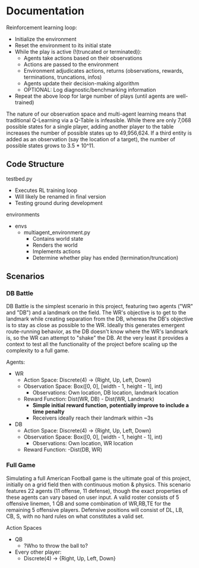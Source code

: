 # Documentation

Reinforcement learning loop:
* Initialize the environment
* Reset the environment to its initial state
* While the play is active (!(truncated or terminated)):
    * Agents take actions based on their observations
    * Actions are passed to the environment
    * Environment adjudicates actions, returns (observations, rewards, terminations, truncations, infos)
    * Agents update their decision-making algorithm
    * OPTIONAL: Log diagnostic/benchmarking information
* Repeat the above loop for large number of plays (until agents are well-trained)

The nature of our observation space and multi-agent learning means that traditional Q-Learning via a Q-Table is infeasible. While there are only 7,068 possible states for a single player, adding another player to the table increases the number of possible states up to 49,956,624. If a third entity is added as an observation (say the location of a target), the number of possible states grows to 3.5 * 10^11. 

## Code Structure

testbed.py
* Executes RL training loop
* Will likely be renamed in final version
* Testing ground during development

environments
* envs
    * multiagent_environment.py
        * Contains world state
        * Renders the world
        * Implements actions
        * Determine whether play has ended (termination/truncation)
    

## Scenarios

### DB Battle

DB Battle is the simplest scenario in this project, featuring two agents ("WR" and "DB") and a landmark on the field.
The WR's objective is to get to the landmark while creating separation from the DB, whereas the DB's objective is to stay as close as possible to the WR.
Ideally this generates emergent route-running behavior, as the DB doesn't know where the WR's landmark is, so the WR can attempt to "shake" the DB.
At the very least it provides a context to test all the functionality of the project before scaling up the complexity to a full game.

Agents:
* WR
    * Action Space: Discrete(4) -> {Right, Up, Left, Down}
    * Observation Space: Box([0, 0], [width - 1, height - 1], int)
        * Observations: Own location, DB location, landmark location
    * Reward Function: Dist(WR, DB) - Dist(WR, Landmark)
        * **Simple initial reward function, potentially improve to include a time penalty**
        * Receivers ideally reach their landmark within ~3s
* DB
    * Action Space: Discrete(4) -> {Right, Up, Left, Down}
    * Observation Space: Box([0, 0], [width - 1, height - 1], int)
        * Observations: Own location, WR location
    * Reward Function: -Dist(DB, WR)

### Full Game

Simulating a full American Football game is the ultimate goal of this project, initially on a grid field then with continuous motion & physics.
This scenario features 22 agents (11 offense, 11 defense), though the exact properties of these agents can vary based on user input.
A valid roster consists of 5 offensive linemen, 1 QB and some combination of WR,RB,TE for the remaining 5 offensive players.
Defensive positions will consist of DL, LB, CB, S, with no hard rules on what constitutes a valid set.

Action Spaces
* QB
    * ?Who to throw the ball to?
* Every other player:
    * Discrete(4) -> {Right, Up, Left, Down}